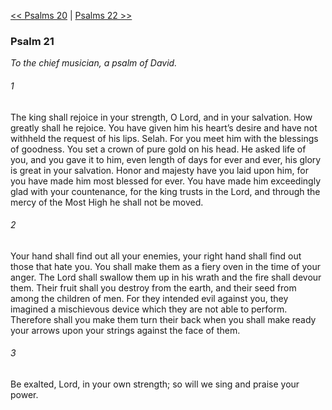 [<< Psalms 20](Psalms%2020)  |  [Psalms 22 >>](Psalms%2022)

### Psalm 21

*To the chief musician, a psalm of David.*

###### 1
The king shall rejoice in your strength, O Lord, and in your salvation. How greatly shall he rejoice. You have given him his heart’s desire and have not withheld the request of his lips. Selah. For you meet him with the blessings of goodness. You set a crown of pure gold on his head. He asked life of you, and you gave it to him, even length of days for ever and ever, his glory is great in your salvation. Honor and majesty have you laid upon him, for you have made him most blessed for ever. You have made him exceedingly glad with your countenance, for the king trusts in the Lord, and through the mercy of the Most High he shall not be moved.

###### 2
Your hand shall find out all your enemies, your right hand shall find out those that hate you. You shall make them as a fiery oven in the time of your anger. The Lord shall swallow them up in his wrath and the fire shall devour them. Their fruit shall you destroy from the earth, and their seed from among the children of men. For they intended evil against you, they imagined a mischievous device which they are not able to perform. Therefore shall you make them turn their back when you shall make ready your arrows upon your strings against the face of them.

###### 3
Be exalted, Lord, in your own strength; so will we sing and praise your power.